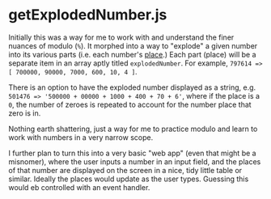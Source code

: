 # getExplodedNumber.js

Initially this was a way for me to work with and understand the finer nuances of modulo (`%`). It morphed into a way to "explode" a given number into its various parts (i.e. each number's [place](https://www.cuemath.com/numbers/place-value/).) Each part (place) will be a separate item in an array aptly titled `explodedNumber`. For example, `797614 => [ 700000, 90000, 7000, 600, 10, 4 ]`.

There is an option to have the exploded number displayed as a string, e.g. `501476 => '500000 + 00000 + 1000 + 400 + 70 + 6'`, where if the place is a `0`, the number of zeroes is repeated to account for the number place that zero is in.

Nothing earth shattering, just a way for me to practice modulo and learn to work with numbers in a very narrow scope.

I further plan to turn this into a very basic "web app" (even that might be a misnomer), where the user inputs a number in an input field, and the places of that number are displayed on the screen in a nice, tidy little table or similar. Ideally the places would update as the user types. Guessing this would eb controlled with an event handler.
